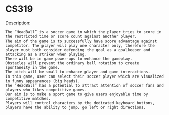 # CS319
Description:

    The “HeadBall” is a soccer game in which the player tries to score in the restricted time or score count against another player. 
    The aim of the game is to successfully have score advantage against competitor. The player will play one character only, therefore the player must both consider defending the goal as a goalkeeper and attacking as a striker when playing.
    There will be in game power-ups to enhance the gameplay. 
    Obstacles will prevent the ordinary ball rotation to create spontaneity in the game. 
    The pitch will be small to enhance player and game interactions.
    In this game, user can select their soccer player which are visualized in funny appearances (big heads).
    The “HeadBall” has a potential to attract attention of soccer fans and players who likes competitive games.
    Our aim is to make a sport game to give users enjoyable time by competitive matches. 
    Players will control characters by the dedicated keyboard buttons, players have the ability to jump, go left or right directions. 
